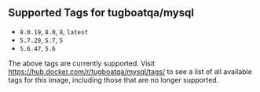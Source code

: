 ## Supported Tags for tugboatqa/mysql

* `8.0.19`, `8.0`, `8`, `latest`
* `5.7.29`, `5.7`, `5`
* `5.6.47`, `5.6`

The above tags are currently supported. Visit https://hub.docker.com/r/tugboatqa/mysql/tags/ to see a list of all available tags for this image, including those that are no longer supported.
